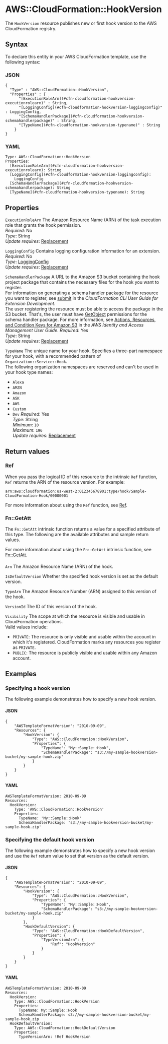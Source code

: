 # AWS::CloudFormation::HookVersion<a name="aws-resource-cloudformation-hookversion"></a>

The `HookVersion` resource publishes new or first hook version to the AWS CloudFormation registry\.

## Syntax<a name="aws-resource-cloudformation-hookversion-syntax"></a>

To declare this entity in your AWS CloudFormation template, use the following syntax:

### JSON<a name="aws-resource-cloudformation-hookversion-syntax.json"></a>

```
{
  "Type" : "AWS::CloudFormation::HookVersion",
  "Properties" : {
      "[ExecutionRoleArn](#cfn-cloudformation-hookversion-executionrolearn)" : String,
      "[LoggingConfig](#cfn-cloudformation-hookversion-loggingconfig)" : LoggingConfig,
      "[SchemaHandlerPackage](#cfn-cloudformation-hookversion-schemahandlerpackage)" : String,
      "[TypeName](#cfn-cloudformation-hookversion-typename)" : String
    }
}
```

### YAML<a name="aws-resource-cloudformation-hookversion-syntax.yaml"></a>

```
Type: AWS::CloudFormation::HookVersion
Properties:
  [ExecutionRoleArn](#cfn-cloudformation-hookversion-executionrolearn): String
  [LoggingConfig](#cfn-cloudformation-hookversion-loggingconfig):
    LoggingConfig
  [SchemaHandlerPackage](#cfn-cloudformation-hookversion-schemahandlerpackage): String
  [TypeName](#cfn-cloudformation-hookversion-typename): String
```

## Properties<a name="aws-resource-cloudformation-hookversion-properties"></a>

`ExecutionRoleArn` <a name="cfn-cloudformation-hookversion-executionrolearn"></a>
The Amazon Resource Name \(ARN\) of the task execution role that grants the hook permission\.  
_Required_: No  
_Type_: String  
_Update requires_: [Replacement](https://docs.aws.amazon.com/AWSCloudFormation/latest/UserGuide/using-cfn-updating-stacks-update-behaviors.html#update-replacement)

`LoggingConfig` <a name="cfn-cloudformation-hookversion-loggingconfig"></a>
Contains logging configuration information for an extension\.  
_Required_: No  
_Type_: [LoggingConfig](aws-properties-cloudformation-hookversion-loggingconfig.md)  
_Update requires_: [Replacement](https://docs.aws.amazon.com/AWSCloudFormation/latest/UserGuide/using-cfn-updating-stacks-update-behaviors.html#update-replacement)

`SchemaHandlerPackage` <a name="cfn-cloudformation-hookversion-schemahandlerpackage"></a>
A URL to the Amazon S3 bucket containing the hook project package that contains the necessary files for the hook you want to register\.  
For information on generating a schema handler package for the resource you want to register, see [submit](https://docs.aws.amazon.com/cloudformation-cli/latest/userguide/resource-type-cli-submit.html) in the _CloudFormation CLI User Guide for Extension Development_\.  
The user registering the resource must be able to access the package in the S3 bucket\. That's, the user must have [GetObject](https://docs.aws.amazon.com/AmazonS3/latest/API/API_GetObject.html) permissions for the schema handler package\. For more information, see [Actions, Resources, and Condition Keys for Amazon S3](https://docs.aws.amazon.com/IAM/latest/UserGuide/list_amazons3.html) in the _AWS Identity and Access Management User Guide_\.
_Required_: Yes  
_Type_: String  
_Update requires_: [Replacement](https://docs.aws.amazon.com/AWSCloudFormation/latest/UserGuide/using-cfn-updating-stacks-update-behaviors.html#update-replacement)

`TypeName` <a name="cfn-cloudformation-hookversion-typename"></a>
The unique name for your hook\. Specifies a three\-part namespace for your hook, with a recommended pattern of `Organization::Service::Hook`\.  
The following organization namespaces are reserved and can't be used in your hook type names:

- `Alexa`
- `AMZN`
- `Amazon`
- `ASK`
- `AWS`
- `Custom`
- `Dev`
  _Required_: Yes  
  _Type_: String  
  _Minimum_: `10`  
  _Maximum_: `196`  
  _Update requires_: [Replacement](https://docs.aws.amazon.com/AWSCloudFormation/latest/UserGuide/using-cfn-updating-stacks-update-behaviors.html#update-replacement)

## Return values<a name="aws-resource-cloudformation-hookversion-return-values"></a>

### Ref<a name="aws-resource-cloudformation-hookversion-return-values-ref"></a>

When you pass the logical ID of this resource to the intrinsic `Ref` function, `Ref` returns the ARN of the resource version\. For example:

`arn:aws:cloudformation:us-west-2:012345678901:type/hook/Sample-CloudFormation-Hook/00000001`

For more information about using the `Ref` function, see [Ref](https://docs.aws.amazon.com/AWSCloudFormation/latest/UserGuide/intrinsic-function-reference-ref.html)\.

### Fn::GetAtt<a name="aws-resource-cloudformation-hookversion-return-values-fn--getatt"></a>

The `Fn::GetAtt` intrinsic function returns a value for a specified attribute of this type\. The following are the available attributes and sample return values\.

For more information about using the `Fn::GetAtt` intrinsic function, see [Fn::GetAtt](https://docs.aws.amazon.com/AWSCloudFormation/latest/UserGuide/intrinsic-function-reference-getatt.html)\.

#### <a name="aws-resource-cloudformation-hookversion-return-values-fn--getatt-fn--getatt"></a>

`Arn` <a name="Arn-fn::getatt"></a>
The Amazon Resource Name \(ARN\) of the hook\.

`IsDefaultVersion` <a name="IsDefaultVersion-fn::getatt"></a>
Whether the specified hook version is set as the default version\.

`TypeArn` <a name="TypeArn-fn::getatt"></a>
The Amazon Resource Number \(ARN\) assigned to this version of the hook\.

`VersionId` <a name="VersionId-fn::getatt"></a>
The ID of this version of the hook\.

`Visibility` <a name="Visibility-fn::getatt"></a>
The scope at which the resource is visible and usable in CloudFormation operations\.  
Valid values include:

- `PRIVATE`: The resource is only visible and usable within the account in which it's registered\. CloudFormation marks any resources you register as `PRIVATE`\.
- `PUBLIC`: The resource is publicly visible and usable within any Amazon account\.

## Examples<a name="aws-resource-cloudformation-hookversion--examples"></a>

### Specifying a hook version<a name="aws-resource-cloudformation-hookversion--examples--Specifying_a_hook_version"></a>

The following example demonstrates how to specify a new hook version\.

#### JSON<a name="aws-resource-cloudformation-hookversion--examples--Specifying_a_hook_version--json"></a>

```
{
    "AWSTemplateFormatVersion": "2010-09-09",
    "Resources": {
        "HookVersion": {
            "Type": "AWS::CloudFormation::HookVersion",
            "Properties": {
                "TypeName": "My::Sample::Hook",
                "SchemaHandlerPackage": "s3://my-sample-hookversion-bucket/my-sample-hook.zip"
            }
        }
    }
}
```

#### YAML<a name="aws-resource-cloudformation-hookversion--examples--Specifying_a_hook_version--yaml"></a>

```
AWSTemplateFormatVersion: 2010-09-09
Resources:
  HookVersion:
    Type: 'AWS::CloudFormation::HookVersion'
    Properties:
      TypeName: 'My::Sample::Hook'
      SchemaHandlerPackage: 's3://my-sample-hookversion-bucket/my-sample-hook.zip'
```

### Specifying the default hook version<a name="aws-resource-cloudformation-hookversion--examples--Specifying_the_default_hook_version"></a>

The following example demonstrates how to specify a new hook version and use the `Ref` return value to set that version as the default version\.

#### JSON<a name="aws-resource-cloudformation-hookversion--examples--Specifying_the_default_hook_version--json"></a>

```
{
    "AWSTemplateFormatVersion": "2010-09-09",
    "Resources": {
        "HookVersion": {
            "Type": "AWS::CloudFormation::HookVersion",
            "Properties": {
                "TypeName": "My::Sample::Hook",
                "SchemaHandlerPackage": "s3://my-sample-hookversion-bucket/my-sample-hook.zip"
            }
        },
        "HookDefaultVersion": {
            "Type": "AWS::CloudFormation::HookDefaultVersion",
            "Properties": {
                "TypeVersionArn": {
                    "Ref": "HookVersion"
                }
            }
        }
    }
}
```

#### YAML<a name="aws-resource-cloudformation-hookversion--examples--Specifying_the_default_hook_version--yaml"></a>

```
AWSTemplateFormatVersion: 2010-09-09
Resources:
  HookVersion:
    Type: AWS::CloudFormation::HookVersion
    Properties:
      TypeName: My::Sample::Hook
      SchemaHandlerPackage: s3://my-sample-hookversion-bucket/my-sample-hook.zip
  HookDefaultVersion:
    Type: AWS::CloudFormation::HookDefaultVersion
    Properties:
      TypeVersionArn: !Ref HookVersion
```
